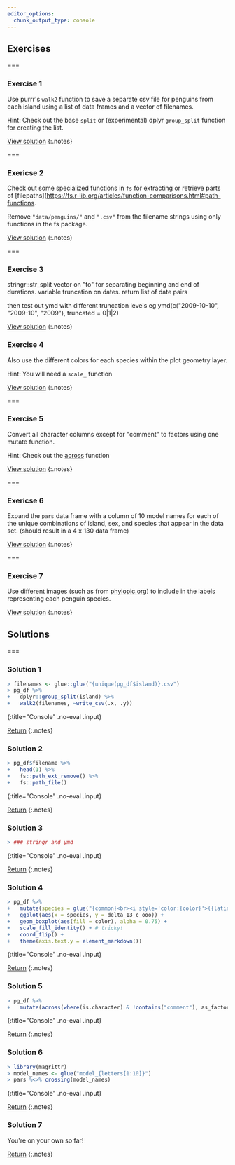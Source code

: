 ```yaml
---
editor_options: 
  chunk_output_type: console
---
```


## Exercises

===

### Exercise 1

Use purrr's `walk2` function to save a separate csv file for penguins from each island using a list of data frames and a vector of filenames. 

Hint: Check out the base `split` or (experimental) dplyr `group_split` function for creating the list. 

[View solution](#solution-1)
{:.notes}

===

### Exericse 2

Check out some specialized functions in `fs` for extracting or retrieve parts of [filepaths](https://fs.r-lib.org/articles/function-comparisons.html#path-functions.  

Remove `"data/penguins/"` and  `".csv"` from the filename strings using only functions in the fs package.

[View solution](#solution-2)
{:.notes}

===

### Exercise 3

stringr::str_split vector on "to" for separating beginning and end of durations. variable truncation on dates. return list of date pairs

then test out ymd with different truncation levels eg ymd(c("2009-10-10", "2009-10", "2009"), truncated = 0|1|2)

[View solution](#solution-3)
{:.notes}

### Exercise 4

Also use the different colors for each species within the plot geometry layer. 

Hint: You will need a `scale_` function

[View solution](#solution-4)
{:.notes}

===

### Exercise 5

Convert all character columns except for "comment" to factors using one mutate function. 

Hint: Check out the [across](https://dplyr.tidyverse.org/articles/programming.html) function

[View solution](#solution-5)
{:.notes}

===

### Exericse 6

Expand the `pars` data frame with a column of 10 model names for each of the unique combinations of island, sex, and species that appear in the data set. (should result in a 4 x 130 data frame)

[View solution](#solution-6)
{:.notes}

===

### Exercise 7

Use different images (such as from [phylopic.org](http://phylopic.org/)) to include in the labels representing each penguin species.

[View solution](#solution-7)
{:.notes}

## Solutions

===

### Solution 1



~~~r
> filenames <- glue::glue("{unique(pg_df$island)}.csv")
> pg_df %>% 
+   dplyr::group_split(island) %>% 
+   walk2(filenames, ~write_csv(.x, .y))
~~~
{:title="Console" .no-eval .input}


[Return](#exercise-1)
{:.notes}

### Solution 2



~~~r
> pg_df$filename %>% 
+   head(1) %>%
+   fs::path_ext_remove() %>%
+   fs::path_file()
~~~
{:title="Console" .no-eval .input}


[Return](#exercise-2)
{:.notes}

### Solution 3



~~~r
> ### stringr and ymd
~~~
{:title="Console" .no-eval .input}


[Return](#exercise-3)
{:.notes}

### Solution 4



~~~r
> pg_df %>%
+   mutate(species = glue("{common}<br><i style='color:{color}'>({latin})</i>")) %>%
+   ggplot(aes(x = species, y = delta_13_c_ooo)) +
+   geom_boxplot(aes(fill = color), alpha = 0.75) + 
+   scale_fill_identity() + # tricky! 
+   coord_flip() +
+   theme(axis.text.y = element_markdown())
~~~
{:title="Console" .no-eval .input}


[Return](#exercise-4)
{:.notes}


### Solution 5



~~~r
> pg_df %>% 
+   mutate(across(where(is.character) & !contains("comment"), as_factor))
~~~
{:title="Console" .no-eval .input}


[Return](#exercise-4)
{:.notes}

### Solution 6



~~~r
> library(magrittr)
> model_names <- glue("model_{letters[1:10]}")
> pars %<>% crossing(model_names)
~~~
{:title="Console" .no-eval .input}


[Return](#exercise-6)
{:.notes}

### Solution 7

You're on your own so far!

[Return](#exercise-7)
{:.notes}
